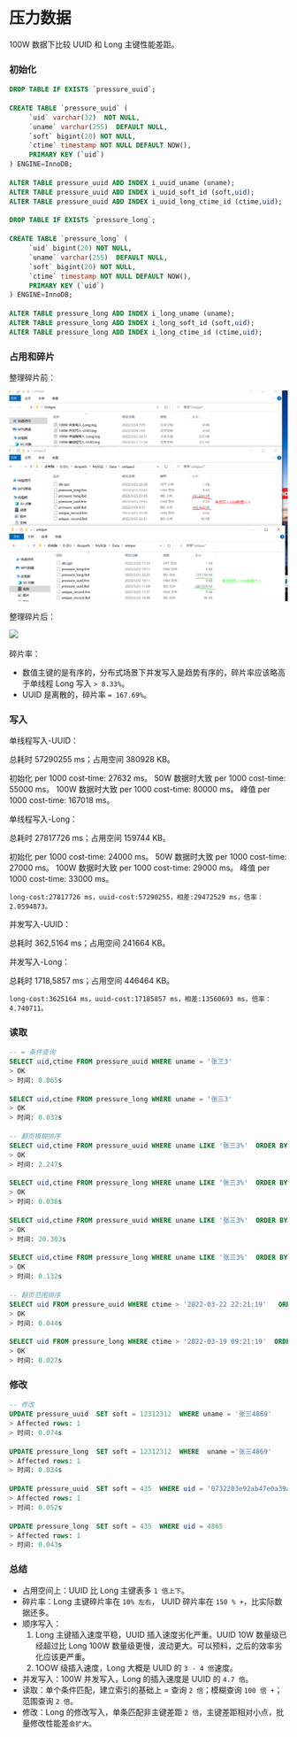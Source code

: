 # 压力数据

100W 数据下比较 UUID 和 Long 主键性能差距。

### 初始化

```sql
DROP TABLE IF EXISTS `pressure_uuid`;

CREATE TABLE `pressure_uuid` (
     `uid` varchar(32)  NOT NULL,
     `uname` varchar(255)  DEFAULT NULL,
     `soft` bigint(20) NOT NULL,
     `ctime` timestamp NOT NULL DEFAULT NOW(),
     PRIMARY KEY (`uid`)
) ENGINE=InnoDB;

ALTER TABLE pressure_uuid ADD INDEX i_uuid_uname (uname);
ALTER TABLE pressure_uuid ADD INDEX i_uuid_soft_id (soft,uid);
ALTER TABLE pressure_uuid ADD INDEX i_uuid_long_ctime_id (ctime,uid);

DROP TABLE IF EXISTS `pressure_long`;

CREATE TABLE `pressure_long` (
     `uid` bigint(20) NOT NULL,
     `uname` varchar(255)  DEFAULT NULL,
     `soft` bigint(20) NOT NULL,
     `ctime` timestamp NOT NULL DEFAULT NOW(),
     PRIMARY KEY (`uid`)
) ENGINE=InnoDB;

ALTER TABLE pressure_long ADD INDEX i_long_uname (uname);
ALTER TABLE pressure_long ADD INDEX i_long_soft_id (soft,uid);
ALTER TABLE pressure_long ADD INDEX i_long_ctime_id (ctime,uid);
```

### 占用和碎片

整理碎片前：

<div align="left">
    <img src="https://github.com/lazecoding/Unique/blob/master/src/main/resources/static/pressure/整理碎片前数据库表占用空间大小.png" width="600px">
</div>

整理碎片后：

<div align="left">
    <img src="https://github.com/lazecoding/Unique/blob/master/src/main/resources/static/image/整理碎片后数据库表占用空间大小.png" width="600px">
</div>

碎片率：

- 数值主键的是有序的，分布式场景下并发写入是趋势有序的，碎片率应该略高于单线程 Long 写入 `> 8.33%`。
- UUID 是离散的，碎片率 `= 167.69%`。

### 写入

单线程写入-UUID：

总耗时 57290255 ms；占用空间  380928 KB。

初始化             per 1000 cost-time: 27632 ms。
50W 数据时大致      per 1000 cost-time: 55000 ms。
100W 数据时大致     per 1000 cost-time: 80000 ms。
峰值               per 1000 cost-time: 167018 ms。

单线程写入-Long：

总耗时 27817726 ms；占用空间  159744 KB。

初始化              per 1000 cost-time: 24000 ms。
50W 数据时大致       per 1000 cost-time: 27000 ms。
100W 数据时大致      per 1000 cost-time: 29000 ms。
峰值                per 1000 cost-time: 33000 ms。

`long-cost:27817726 ms，uuid-cost:57290255，相差:29472529 ms，倍率：2.0594873。`

并发写入-UUID：

总耗时 362,5164 ms；占用空间 241664 KB。

并发写入-Long：

总耗时 1718,5857 ms；占用空间  446464 KB。

`long-cost:3625164 ms，uuid-cost:17185857 ms，相差:13560693 ms，倍率：4.740711。`

### 读取

```sql
-- = 条件查询
SELECT uid,ctime FROM pressure_uuid WHERE uname = '张三3'
> OK
> 时间: 0.065s

SELECT uid,ctime FROM pressure_long WHERE uname = '张三3'
> OK
> 时间: 0.032s

-- 翻页模糊排序
SELECT uid,ctime FROM pressure_uuid WHERE uname LIKE '张三3%'  ORDER BY soft LIMIT 20
> OK
> 时间: 2.247s

SELECT uid,ctime FROM pressure_long WHERE uname LIKE '张三3%'  ORDER BY soft LIMIT 20
> OK
> 时间: 0.036s

SELECT uid,ctime FROM pressure_uuid WHERE uname LIKE '张三3%'  ORDER BY soft LIMIT 500
> OK
> 时间: 20.303s

SELECT uid,ctime FROM pressure_long WHERE uname LIKE '张三3%'  ORDER BY soft LIMIT 500
> OK
> 时间: 0.132s

-- 翻页范围排序
SELECT uid FROM pressure_uuid WHERE ctime > '2022-03-22 22:21:19'   ORDER BY uid LIMIT 200
> OK
> 时间: 0.044s

SELECT uid FROM pressure_long WHERE ctime > '2022-03-19 09:21:19'  ORDER BY uid LIMIT 200
> OK
> 时间: 0.027s
```

### 修改

```sql
-- 修改
UPDATE pressure_uuid  SET soft = 12312312  WHERE uname = '张三4869'
> Affected rows: 1
> 时间: 0.074s

UPDATE pressure_long  SET soft = 12312312  WHERE  uname ='张三4869'
> Affected rows: 1
> 时间: 0.034s

UPDATE pressure_uuid  SET soft = 435  WHERE uid = '0732203e92ab47e0a39a7a7fb91a60c0'
> Affected rows: 1
> 时间: 0.052s

UPDATE pressure_long  SET soft = 435  WHERE uid = 4865
> Affected rows: 1
> 时间: 0.043s
```

### 总结

- 占用空间上：UUID 比 Long 主键表多 `1 倍上下`。
- 碎片率：Long 主键碎片率在 `10% 左右`， UUID 碎片率在 `150 % +`，比实际数据还多。
- 顺序写入：
  1. Long 主键插入速度平稳，UUID 插入速度劣化严重。UUID 10W 数量级已经超过比 Long  100W 数量级更慢，波动更大。可以预料，之后的效率劣化应该更严重。
  2. 1OOW 级插入速度，Long 大概是 UUID 的 `3 - 4 倍`速度。
- 并发写入：100W 并发写入，Long 的插入速度是 UUID 的 `4.7 倍`。
- 读取：单个条件匹配，建立索引的基础上 = 查询 `2 倍`；模糊查询 `100 倍 +`；范围查询 `2 倍`。
- 修改：Long 的修改写入，单条匹配非主键差距 `2 倍`，主键差距相对小点，批量修改性能差`会扩大`。